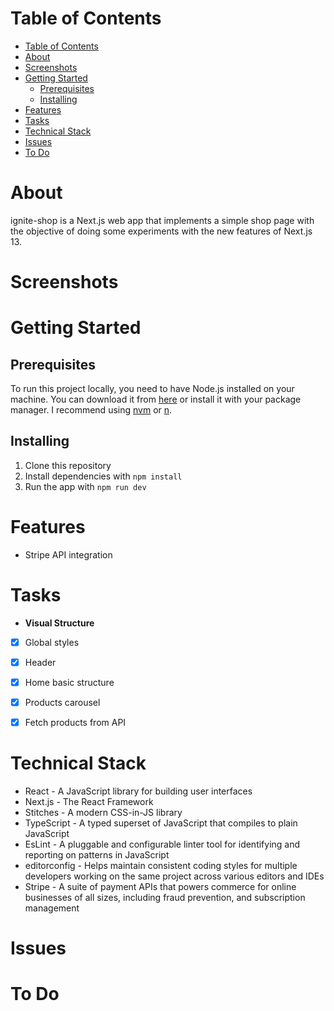 
# Table of Contents

- [Table of Contents](#table-of-contents)
- [About](#about)
- [Screenshots](#screenshots)
- [Getting Started](#getting-started)
  - [Prerequisites](#prerequisites)
  - [Installing](#installing)
- [Features](#features)
- [Tasks](#tasks)
- [Technical Stack](#technical-stack)
- [Issues](#issues)
- [To Do](#to-do)

# About

ignite-shop is a Next.js web app that implements a simple shop page with the objective of doing some experiments with the new features of Next.js 13.

# Screenshots



# Getting Started

## Prerequisites

To run this project locally, you need to have Node.js installed on your machine. You can download it from [here](https://nodejs.org/en/download/) or install it with your package manager. I recommend using [nvm](https://github.com/nvm-sh/nvm) or [n](https://github.com/tj/n).

## Installing

1. Clone this repository
2. Install dependencies with `npm install`
3. Run the app with `npm run dev`

# Features

- Stripe API integration

# Tasks

- **Visual Structure**
- [x] Global styles
- [x] Header
- [x] Home basic structure
- [x] Products carousel
- [x] Fetch products from API


# Technical Stack

- React - A JavaScript library for building user interfaces
- Next.js - The React Framework
- Stitches - A modern CSS-in-JS library
- TypeScript - A typed superset of JavaScript that compiles to plain JavaScript
- EsLint - A pluggable and configurable linter tool for identifying and reporting on patterns in JavaScript
- editorconfig - Helps maintain consistent coding styles for multiple developers working on the same project across various editors and IDEs
- Stripe - A suite of payment APIs that powers commerce for online businesses of all sizes, including fraud prevention, and subscription management

# Issues


# To Do